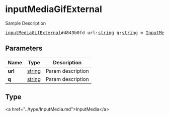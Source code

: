 # inputMediaGifExternal

Sample Description

<pre>
<a href="../constructor/inputMediaGifExternal.md">inputMediaGifExternal</a>#4843b0fd url:<a href="../type/string.md">string</a> q:<a href="../type/string.md">string</a> = <a href="../type/InputMedia.md">InputMedia</a>;
</pre>

## Parameters

| Name | Type | Description |
|------|:----:|-------------|
| **url** | <a href="../type/string.md">string</a> | Param description |
| **q** | <a href="../type/string.md">string</a> | Param description |

## Type

&lt;a href=&#34;../type/InputMedia.md&#34;&gt;InputMedia&lt;/a&gt;
